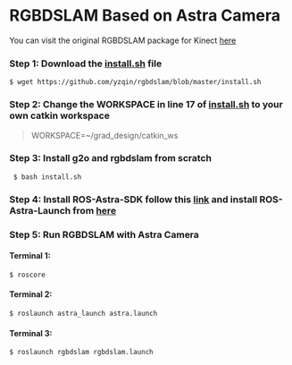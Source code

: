 # RGBDSLAM Based on Astra Camera 

You can visit the original RGBDSLAM package for Kinect [here](https://github.com/felixendres/rgbdslam_v2)  

### Step 1: Download the [install.sh](https://github.com/yzqin/rgbdslam/blob/master/install.sh) file

`$ wget https://github.com/yzqin/rgbdslam/blob/master/install.sh`

### Step 2: Change the WORKSPACE in line 17 of [install.sh](https://github.com/yzqin/rgbdslam/blob/master/install.sh) to your own catkin workspace

>WORKSPACE=~/grad_design/catkin_ws

### Step 3: Install g2o and rgbdslam from scratch

` $ bash install.sh`

### Step 4: Install ROS-Astra-SDK follow this [link](https://github.com/orbbec/ros_astra_camera) and install ROS-Astra-Launch from [here](https://github.com/orbbec/ros_astra_launch)

### Step 5: Run RGBDSLAM with Astra Camera

#### Terminal 1:
`$ roscore`
#### Terminal 2:
`$ roslaunch astra_launch astra.launch`
#### Terminal 3:
`$ roslaunch rgbdslam rgbdslam.launch`







